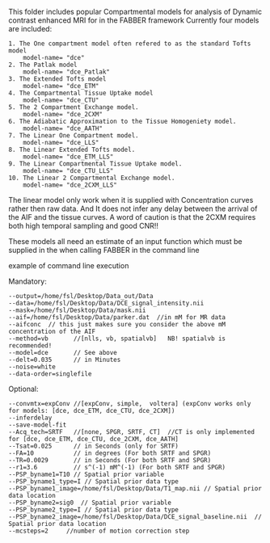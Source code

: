 This folder includes popular Compartmental models for analysis of Dynamic contrast enhanced MRI for in the FABBER framework
Currently four models are included:

    1. The One compartment model often refered to as the standard Tofts model 
        model-name= "dce"
    2. The Patlak model
        model-name= "dce_Patlak"
    3. The Extended Tofts model
        model-name= "dce_ETM"
    4. The Compartmental Tissue Uptake model
        model-name= "dce_CTU"
    5. The 2 Compartment Exchange model.
        model-name= "dce_2CXM"
    6. The Adiabatic Approximation to the Tissue Homogeniety model.
        model-name= "dce_AATH"
    7. The Linear One Compartment model.
        model-name= "dce_LLS"
    8. The Linear Extended Tofts model.
        model-name= "dce_ETM_LLS"
    9. The Linear Compartmental Tissue Uptake model.
        model-name= "dce_CTU_LLS"
    10. The Linear 2 Compartmental Exchange model.
        model-name= "dce_2CXM_LLS"

The linear model only work when it is supplied with Concentration curves rather then raw data. And It does not infer any delay between the arrival of the AIF and the tissue curves. A word of caution is that the 2CXM requires both high temporal sampling and good CNR!!
    
These models all need an estimate of an input function which must be supplied in the when calling FABBER in the command line

example of command line execution

Mandatory:

    --output=/home/fsl/Desktop/Data_out/Data
    --data=/home/fsl/Desktop/Data/DCE_signal_intensity.nii
    --mask=/home/fsl/Desktop/Data/mask.nii
    --aif=/home/fsl/Desktop/Data/parker.dat  //in mM for MR data
    --aifconc  // this just makes sure you consider the above mM concentration of the AIF 
    --method=vb       //[nlls, vb, spatialvb]   NB! spatialvb is recommended!
    --model=dce       // See above
    --delt=0.035      // in Minutes
    --noise=white
    --data-order=singlefile
    
Optional:    

    --convmtx=expConv //[expConv, simple,  voltera] (expConv works only for models: [dce, dce_ETM, dce_CTU, dce_2CXM])
    --inferdelay
    --save-model-fit
    --Acq_tech=SRTF   //[none, SPGR, SRTF, CT]  //CT is only implemented for [dce, dce_ETM, dce_CTU, dce_2CXM, dce_AATH]
    --Tsat=0.025      // in Seconds (only for SRTF) 
    --FA=10           // in degrees (For both SRTF and SPGR)   
    --TR=0.0029       // in Seconds (For both SRTF and SPGR)
    --r1=3.6          // s^(-1) mM^(-1) (For both SRTF and SPGR)
    --PSP_byname1=T10 // Spatial prior variable
    --PSP_byname1_type=I // Spatial prior data type
    --PSP_byname1_image=/home/fsl/Desktop/Data/T1_map.nii // Spatial prior data location
    --PSP_byname2=sig0  // Spatial prior variable
    --PSP_byname2_type=I // Spatial prior data type
    --PSP_byname2_image=/home/fsl/Desktop/Data/DCE_signal_baseline.nii  // Spatial prior data location
    --mcsteps=2     //number of motion correction step